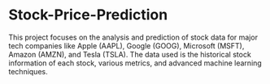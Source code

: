 # Stock-Price-Prediction
This project focuses on the analysis and prediction of stock data for major tech companies like Apple (AAPL), Google (GOOG), Microsoft (MSFT), Amazon (AMZN), and Tesla (TSLA). The data used is the historical stock information of each stock, various metrics, and advanced machine learning techniques. 

